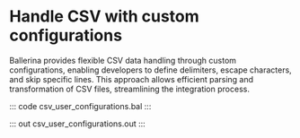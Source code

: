 # Handle CSV with custom configurations

Ballerina provides flexible CSV data handling through custom configurations, enabling developers to define delimiters, escape characters, and skip specific lines. This approach allows efficient parsing and transformation of CSV files, streamlining the integration process.

::: code csv_user_configurations.bal :::

::: out csv_user_configurations.out :::
